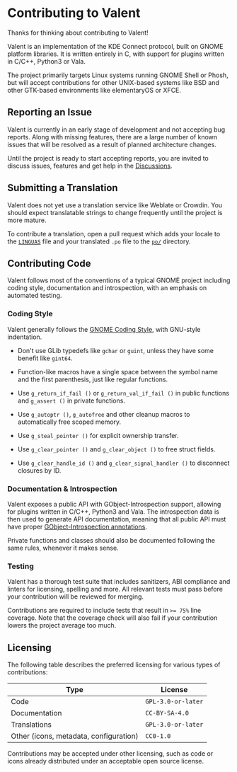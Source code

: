 # Contributing to Valent

Thanks for thinking about contributing to Valent!

Valent is an implementation of the KDE Connect protocol, built on GNOME platform
libraries. It is written entirely in C, with support for plugins written in
C/C++, Python3 or Vala.

The project primarily targets Linux systems running GNOME Shell or Phosh, but
will accept contributions for other UNIX-based systems like BSD and other
GTK-based environments like elementaryOS or XFCE.


## Reporting an Issue

Valent is currently in an early stage of development and not accepting bug
reports. Along with missing features, there are a large number of known issues
that will be resolved as a result of planned architecture changes.

Until the project is ready to start accepting reports, you are invited to
discuss issues, features and get help in the [Discussions][discussions].


## Submitting a Translation

Valent does not yet use a translation service like Weblate or Crowdin. You
should expect translatable strings to change frequently until the project is
more mature.

To contribute a translation, open a pull request which adds your locale to the
[`LINGUAS`][linguas] file and your translated `.po` file to the [`po/`][po_dir]
directory.


## Contributing Code

Valent follows most of the conventions of a typical GNOME project including
coding style, documentation and introspection, with an emphasis on automated
testing.


### Coding Style

Valent generally follows the [GNOME Coding Style][gnome-coding-style], with
GNU-style indentation.

* Don't use GLib typedefs like `gchar` or `guint`, unless they have some benefit
  like `gint64`.

* Function-like macros have a single space between the symbol name and the first
  parenthesis, just like regular functions.

* Use `g_return_if_fail ()` or `g_return_val_if_fail ()` in public functions and
  `g_assert ()` in private functions.

* Use `g_autoptr ()`, `g_autofree` and other cleanup macros to automatically
  free scoped memory.

* Use `g_steal_pointer ()` for explicit ownership transfer.

* Use `g_clear_pointer ()` and `g_clear_object ()` to free struct fields.

* Use `g_clear_handle_id ()` and `g_clear_signal_handler ()` to disconnect
  closures by ID.


### Documentation & Introspection

Valent exposes a public API with GObject-Introspection support, allowing for
plugins written in C/C++, Python3 and Vala. The introspection data is then used
to generate API documentation, meaning that all public API must have proper
[GObject-Introspection annotations][annotations].

Private functions and classes should also be documented following the same
rules, whenever it makes sense.


### Testing

Valent has a thorough test suite that includes sanitizers, ABI compliance and
linters for licensing, spelling and more. All relevant tests must pass before
your contribution will be reviewed for merging.

Contributions are required to include tests that result in `>= 75%` line
coverage. Note that the coverage check will also fail if your contribution
lowers the project average too much.


## Licensing

The following table describes the preferred licensing for various types of
contributions:

| Type                                   | License            |
|----------------------------------------|--------------------|
| Code                                   | `GPL-3.0-or-later` |
| Documentation                          | `CC-BY-SA-4.0`     |
| Translations                           | `GPL-3.0-or-later` |
| Other (icons, metadata, configuration) | `CC0-1.0`          |

Contributions may be accepted under other licensing, such as code or icons
already distributed under an acceptable open source license.


[annotations]: https://gi.readthedocs.io/en/latest/annotations/giannotations.html
[discussions]: https://github.com/andyholmes/valent/discussions
[linguas]: https://github.com/andyholmes/valent/blob/main/po/LINGUAS
[po_dir]: https://github.com/andyholmes/valent/tree/main/po
[gnome-coding-style]: https://developer.gnome.org/documentation/guidelines/programming/coding-style.html

